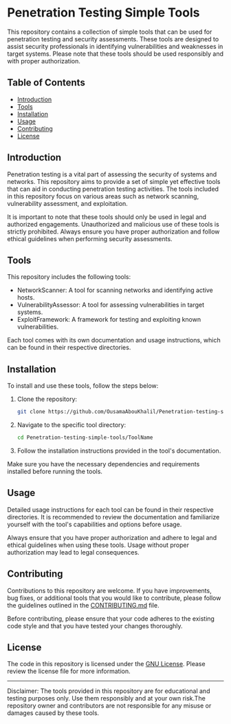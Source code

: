 # Penetration Testing Simple Tools

This repository contains a collection of simple tools that can be used for penetration testing and security assessments. These tools are designed to assist security professionals in identifying vulnerabilities and weaknesses in target systems. Please note that these tools should be used responsibly and with proper authorization.

## Table of Contents

- [Introduction](#introduction)
- [Tools](#tools)
- [Installation](#installation)
- [Usage](#usage)
- [Contributing](#contributing)
- [License](#license)

## Introduction

Penetration testing is a vital part of assessing the security of systems and networks. This repository aims to provide a set of simple yet 
effective tools that can aid in conducting penetration testing activities. The tools included in this repository focus on various areas such as network scanning,
vulnerability assessment, and exploitation.

It is important to note that these tools should only be used in legal and authorized engagements.
Unauthorized and malicious use of these tools is strictly prohibited. 
Always ensure you have proper authorization and follow ethical guidelines when performing security assessments.

## Tools

This repository includes the following tools:

- NetworkScanner: A tool for scanning networks and identifying active hosts.
- VulnerabilityAssessor: A tool for assessing vulnerabilities in target systems.
- ExploitFramework: A framework for testing and exploiting known vulnerabilities.

Each tool comes with its own documentation and usage instructions, which can be found in their respective directories.

## Installation

To install and use these tools, follow the steps below:

1. Clone the repository:

   ```bash
   git clone https://github.com/OusamaAbouKhalil/Penetration-testing-simple-tools
   ```

2. Navigate to the specific tool directory:

   ```bash
   cd Penetration-testing-simple-tools/ToolName
   ```

3. Follow the installation instructions provided in the tool's documentation.

Make sure you have the necessary dependencies and requirements installed before running the tools.

## Usage

Detailed usage instructions for each tool can be found in their respective directories.
It is recommended to review the documentation and familiarize yourself with the tool's capabilities and options before usage.

Always ensure that you have proper authorization and adhere to legal and ethical guidelines when using these tools.
Usage without proper authorization may lead to legal consequences.

## Contributing

Contributions to this repository are welcome. If you have improvements, bug fixes, or additional tools that you would like to contribute, please follow the guidelines outlined in the [CONTRIBUTING.md](CONTRIBUTING.md) file.

Before contributing, please ensure that your code adheres to the existing code style and that you have tested your changes thoroughly.

## License

The code in this repository is licensed under the [GNU License](LICENSE). Please review the license file for more information.

---

Disclaimer: The tools provided in this repository are for educational and testing purposes only.
Use them responsibly and at your own risk.The repository owner and contributors are not responsible for any misuse or damages caused by these tools.
